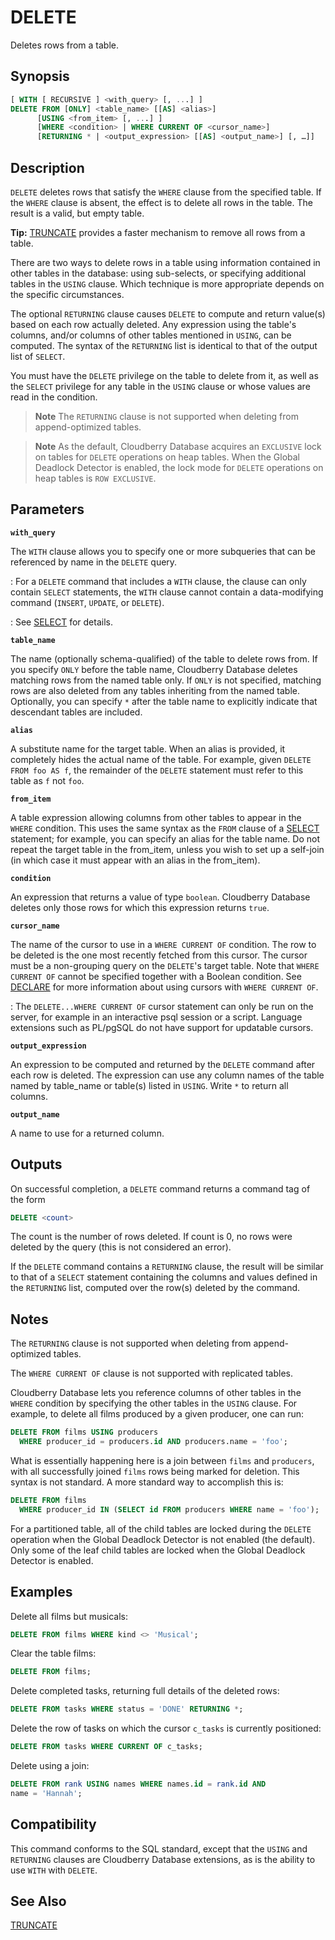 # DELETE

Deletes rows from a table.

## Synopsis

```sql
[ WITH [ RECURSIVE ] <with_query> [, ...] ]
DELETE FROM [ONLY] <table_name> [[AS] <alias>]
      [USING <from_item> [, ...] ]
      [WHERE <condition> | WHERE CURRENT OF <cursor_name>]
      [RETURNING * | <output_expression> [[AS] <output_name>] [, …]]
```

## Description

`DELETE` deletes rows that satisfy the `WHERE` clause from the specified table. If the `WHERE` clause is absent, the effect is to delete all rows in the table. The result is a valid, but empty table.

**Tip:** [TRUNCATE](/docs/sql-statements/sql-stmt-truncate.md) provides a faster mechanism to remove all rows from a table.

There are two ways to delete rows in a table using information contained in other tables in the database: using sub-selects, or specifying additional tables in the `USING` clause. Which technique is more appropriate depends on the specific circumstances.

The optional `RETURNING` clause causes `DELETE` to compute and return value(s) based on each row actually deleted. Any expression using the table's columns, and/or columns of other tables mentioned in `USING`, can be computed. The syntax of the `RETURNING` list is identical to that of the output list of `SELECT`.

You must have the `DELETE` privilege on the table to delete from it, as well as the `SELECT` privilege for any table in the `USING` clause or whose values are read in the condition.

> **Note** The `RETURNING` clause is not supported when deleting from append-optimized tables.

> **Note** As the default, Cloudberry Database acquires an `EXCLUSIVE` lock on tables for `DELETE` operations on heap tables. When the Global Deadlock Detector is enabled, the lock mode for `DELETE` operations on heap tables is `ROW EXCLUSIVE`.

## Parameters

**`with_query`**

The `WITH` clause allows you to specify one or more subqueries that can be referenced by name in the `DELETE` query.

:   For a `DELETE` command that includes a `WITH` clause, the clause can only contain `SELECT` statements, the `WITH` clause cannot contain a data-modifying command (`INSERT`, `UPDATE`, or `DELETE`).

:   See [SELECT](/docs/sql-statements/sql-stmt-select.md) for details.

**`table_name`**

The name (optionally schema-qualified) of the table to delete rows from. If you specify `ONLY` before the table name, Cloudberry Database deletes matching rows from the named table only. If `ONLY` is not specified, matching rows are also deleted from any tables inheriting from the named table. Optionally, you can specify `*` after the table name to explicitly indicate that descendant tables are included.

**`alias`**

A substitute name for the target table. When an alias is provided, it completely hides the actual name of the table. For example, given `DELETE FROM foo AS f`, the remainder of the `DELETE` statement must refer to this table as `f` not `foo`.

**`from_item`**

A table expression allowing columns from other tables to appear in the `WHERE` condition. This uses the same syntax as the `FROM` clause of a [SELECT](/docs/sql-statements/sql-stmt-select.md) statement; for example, you can specify an alias for the table name. Do not repeat the target table in the from_item, unless you wish to set up a self-join (in which case it must appear with an alias in the from_item).

**`condition`**

An expression that returns a value of type `boolean`. Cloudberry Database deletes only those rows for which this expression returns `true`.

**`cursor_name`**

The name of the cursor to use in a `WHERE CURRENT OF` condition. The row to be deleted is the one most recently fetched from this cursor. The cursor must be a non-grouping query on the `DELETE`'s target table. Note that `WHERE CURRENT OF` cannot be specified together with a Boolean condition. See [DECLARE](/docs/sql-statements/sql-stmt-declare.md) for more information about using cursors with `WHERE CURRENT OF`.

:   The `DELETE...WHERE CURRENT OF` cursor statement can only be run on the server, for example in an interactive psql session or a script. Language extensions such as PL/pgSQL do not have support for updatable cursors.

**`output_expression`**

An expression to be computed and returned by the `DELETE` command after each row is deleted. The expression can use any column names of the table named by table_name or table(s) listed in `USING`. Write `*` to return all columns.

**`output_name`**

A name to use for a returned column.

## Outputs

On successful completion, a `DELETE` command returns a command tag of the form

```sql
DELETE <count>
```

The count is the number of rows deleted. If count is 0, no rows were deleted by the query (this is not considered an error).

If the `DELETE` command contains a `RETURNING` clause, the result will be similar to that of a `SELECT` statement containing the columns and values defined in the `RETURNING` list, computed over the row(s) deleted by the command.

## Notes

The `RETURNING` clause is not supported when deleting from append-optimized tables.

The `WHERE CURRENT OF` clause is not supported with replicated tables.

Cloudberry Database lets you reference columns of other tables in the `WHERE` condition by specifying the other tables in the `USING` clause. For example, to delete all films produced by a given producer, one can run:

```sql
DELETE FROM films USING producers
  WHERE producer_id = producers.id AND producers.name = 'foo';
```
What is essentially happening here is a join between `films` and `producers`, with all successfully joined `films` rows being marked for deletion. This syntax is not standard. A more standard way to accomplish this is:

```sql
DELETE FROM films
  WHERE producer_id IN (SELECT id FROM producers WHERE name = 'foo');
```

For a partitioned table, all of the child tables are locked during the `DELETE` operation when the Global Deadlock Detector is not enabled (the default). Only some of the leaf child tables are locked when the Global Deadlock Detector is enabled.

## Examples

Delete all films but musicals:

```sql
DELETE FROM films WHERE kind <> 'Musical';
```

Clear the table films:

```sql
DELETE FROM films;
```

Delete completed tasks, returning full details of the deleted rows:

```sql
DELETE FROM tasks WHERE status = 'DONE' RETURNING *;
```

Delete the row of tasks on which the cursor `c_tasks` is currently positioned:

```sql
DELETE FROM tasks WHERE CURRENT OF c_tasks;
```

Delete using a join:

```sql
DELETE FROM rank USING names WHERE names.id = rank.id AND 
name = 'Hannah';
```

## Compatibility

This command conforms to the SQL standard, except that the `USING` and `RETURNING` clauses are Cloudberry Database extensions, as is the ability to use `WITH` with `DELETE`.

## See Also

[TRUNCATE](/docs/sql-statements/sql-stmt-truncate.md)



